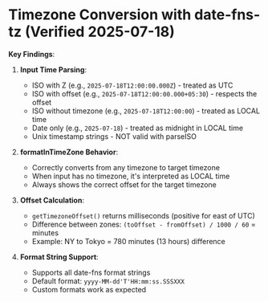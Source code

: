 # Timezone Conversion with date-fns-tz (Verified 2025-07-18)

**Key Findings**:
1. **Input Time Parsing**:
   - ISO with Z (e.g., `2025-07-18T12:00:00.000Z`) - treated as UTC
   - ISO with offset (e.g., `2025-07-18T12:00:00.000+05:30`) - respects the offset
   - ISO without timezone (e.g., `2025-07-18T12:00:00`) - treated as LOCAL time
   - Date only (e.g., `2025-07-18`) - treated as midnight in LOCAL time
   - Unix timestamp strings - NOT valid with parseISO

2. **formatInTimeZone Behavior**:
   - Correctly converts from any timezone to target timezone
   - When input has no timezone, it's interpreted as LOCAL time
   - Always shows the correct offset for the target timezone

3. **Offset Calculation**:
   - `getTimezoneOffset()` returns milliseconds (positive for east of UTC)
   - Difference between zones: `(toOffset - fromOffset) / 1000 / 60` = minutes
   - Example: NY to Tokyo = 780 minutes (13 hours) difference

4. **Format String Support**:
   - Supports all date-fns format strings
   - Default format: `yyyy-MM-dd'T'HH:mm:ss.SSSXXX`
   - Custom formats work as expected
